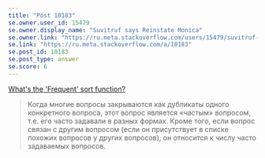 ```yaml
---
title: "Post 10183"
se.owner.user_id: 15479
se.owner.display_name: "Suvitruf says Reinstate Monica"
se.owner.link: "https://ru.meta.stackoverflow.com/users/15479/suvitruf-says-reinstate-monica"
se.link: "https://ru.meta.stackoverflow.com/a/10183"
se.post_id: 10183
se.post_type: answer
se.score: 6
---
```

<p><a href="https://meta.stackexchange.com/a/172728/260198">What's the 'Frequent' sort function?</a></p>

<blockquote>
  <p>Когда многие вопросы закрываются как дубликаты одного конкретного вопроса, этот вопрос является «частым» вопросом, т.е. его часто задавали в разных формах. Кроме того, если вопрос связан с другим вопросом (если он присутствует в списке похожих вопросов у других вопросов), он относится к числу часто задаваемых вопросов.</p>
</blockquote>

